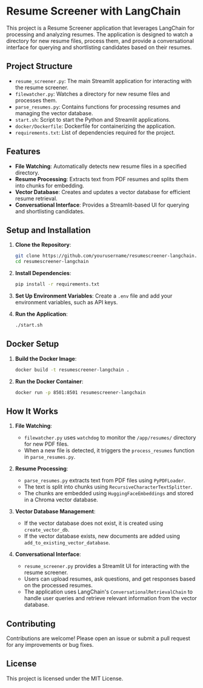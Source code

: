 # Resume Screener with LangChain

This project is a Resume Screener application that leverages LangChain for processing and analyzing resumes. The application is designed to watch a directory for new resume files, process them, and provide a conversational interface for querying and shortlisting candidates based on their resumes.

## Project Structure

- `resume_screener.py`: The main Streamlit application for interacting with the resume screener.
- `filewatcher.py`: Watches a directory for new resume files and processes them.
- `parse_resumes.py`: Contains functions for processing resumes and managing the vector database.
- `start.sh`: Script to start the Python and Streamlit applications.
- `docker/Dockerfile`: Dockerfile for containerizing the application.
- `requirements.txt`: List of dependencies required for the project.

## Features

- **File Watching**: Automatically detects new resume files in a specified directory.
- **Resume Processing**: Extracts text from PDF resumes and splits them into chunks for embedding.
- **Vector Database**: Creates and updates a vector database for efficient resume retrieval.
- **Conversational Interface**: Provides a Streamlit-based UI for querying and shortlisting candidates.

## Setup and Installation

1. **Clone the Repository**:
    ```sh
    git clone https://github.com/yourusername/resumescreener-langchain.git
    cd resumescreener-langchain
    ```

2. **Install Dependencies**:
    ```sh
    pip install -r requirements.txt
    ```

3. **Set Up Environment Variables**:
    Create a `.env` file and add your environment variables, such as API keys.

4. **Run the Application**:
    ```sh
    ./start.sh
    ```

## Docker Setup

1. **Build the Docker Image**:
    ```sh
    docker build -t resumescreener-langchain .
    ```

2. **Run the Docker Container**:
    ```sh
    docker run -p 8501:8501 resumescreener-langchain
    ```

## How It Works

1. **File Watching**:
    - `filewatcher.py` uses `watchdog` to monitor the `/app/resumes/` directory for new PDF files.
    - When a new file is detected, it triggers the `process_resumes` function in `parse_resumes.py`.

2. **Resume Processing**:
    - `parse_resumes.py` extracts text from PDF files using `PyPDFLoader`.
    - The text is split into chunks using `RecursiveCharacterTextSplitter`.
    - The chunks are embedded using `HuggingFaceEmbeddings` and stored in a Chroma vector database.

3. **Vector Database Management**:
    - If the vector database does not exist, it is created using `create_vector_db`.
    - If the vector database exists, new documents are added using `add_to_existing_vector_database`.

4. **Conversational Interface**:
    - `resume_screener.py` provides a Streamlit UI for interacting with the resume screener.
    - Users can upload resumes, ask questions, and get responses based on the processed resumes.
    - The application uses LangChain's `ConversationalRetrievalChain` to handle user queries and retrieve relevant information from the vector database.

## Contributing

Contributions are welcome! Please open an issue or submit a pull request for any improvements or bug fixes.

## License

This project is licensed under the MIT License.

